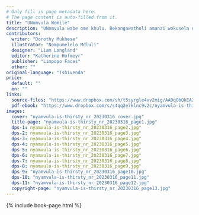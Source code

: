 ```yaml
---
# Only fill in page metadata here.
# The page content is auto-filled from it.
title: "UNomvula Womile"
description: "UNomvula wabe ome khulu. Bekangawatholi amanzi wokusela nanyana kukuphi. Ingabe ekugcineni uzowathatha kuphi amanzi angazala umqgomu?"
contributors:
  writer: "Dorothy Mukhese"
  illustrator: "Nompumelelo Mdluli"
  designer: "Liam Longland"
  editor: "Katherine Hofmeyr"
  publisher: "Limpopo Faces"
  other: ""
original-language: "Tshivenda"
price:
  default: ""
  en: ""
links:
  source-files: "https://www.dropbox.com/sh/t5syrgle4vv2mig/AADqObQkEA2OQRlHySCxUd3_a?dl=0"
  pdf-ebook: "https://www.dropbox.com/s/s4qq2e7klnc9v2c/nyamvula-is-thirsty_nr_20230316.pdf?dl=0"
images:
  cover: "nyamvula-is-thirsty_nr_20230316_cover.jpg"
  title-page: "nyamvula-is-thirsty_nr_20230316_page1.jpg"
  dps-1: nyamvula-is-thirsty_nr_20230316_page2.jpg"
  dps-2: nyamvula-is-thirsty_nr_20230316_page3.jpg"
  dps-3: nyamvula-is-thirsty_nr_20230316_page4.jpg"
  dps-4: nyamvula-is-thirsty_nr_20230316_page5.jpg"
  dps-5: nyamvula-is-thirsty_nr_20230316_page6.jpg"
  dps-6: nyamvula-is-thirsty_nr_20230316_page7.jpg"
  dps-7: nyamvula-is-thirsty_nr_20230316_page8.jpg"
  dps-8: nyamvula-is-thirsty_nr_20230316_page9.jpg"
  dps-9: "nyamvula-is-thirsty_nr_20230316_page10.jpg"
  dps-10: "nyamvula-is-thirsty_nr_20230316_page11.jpg"
  dps-11: "nyamvula-is-thirsty_nr_20230316_page12.jpg"
  copyright-page: "nyamvula-is-thirsty_nr_20230316_page13.jpg"
---
```


{% include book-page.html %}


